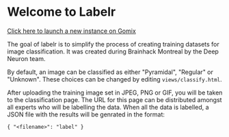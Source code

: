# Welcome to Labelr

[Click here to launch a new instance on Gomix](https://gomix.com/#!/remix/salty-porcupine)

The goal of labelr is to simplify the process of creating training datasets for image classification.
It was created during Brainhack Montreal by the Deep Neuron team.

By default, an image can be classified as either "Pyramidal", "Regular" or "Unknown". These choices can be changed by editing `views/classify.html`.

After uploading the training image set in JPEG, PNG or GIF, you will be taken to the classification page. The URL for this page can be distributed amongst all experts who will be labelling the data. When all the data is labelled, a JSON file with the results will be genrated in the format:
```
{ "<filename>": "label" }
```
